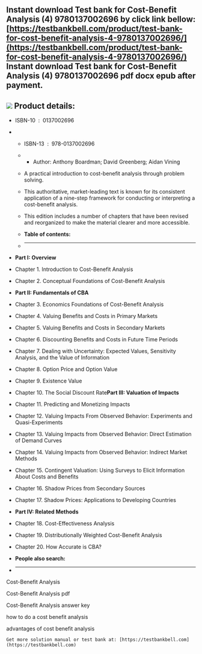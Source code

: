 Instant download **Test bank for Cost-Benefit Analysis (4) 9780137002696** by click link bellow:  
[https://testbankbell.com/product/test-bank-for-cost-benefit-analysis-4-9780137002696/](https://testbankbell.com/product/test-bank-for-cost-benefit-analysis-4-9780137002696/)  
**Instant download Test bank for Cost-Benefit Analysis (4) 9780137002696 pdf docx epub after payment.**
-------------------------------------------------------------------------------------------------------


![](https://testbankbell.com/wp-content/uploads/2023/05/97801370026961.jpg)
**Product details:**
--------------------


* ISBN-10 ‏ : ‎ 0137002696
* * ISBN-13 ‏ : ‎ 978-0137002696
  * * Author: Anthony Boardman; David Greenberg; Aidan Vining
   
  * A practical introduction to cost-benefit analysis through problem solving.
 
  * This authoritative, market-leading text is known for its consistent application of a nine-step framework for conducting or interpreting a cost-benefit analysis.
 
  * This edition includes a number of chapters that have been revised and reorganized to make the material clearer and more accessible.
  * **Table of contents:**
  * ----------------------
 
* **Part I: Overview**
* Chapter 1. Introduction to Cost-Benefit Analysis
* Chapter 2. Conceptual Foundations of Cost-Benefit Analysis
* **Part II: Fundamentals of CBA**
* Chapter 3. Economics Foundations of Cost-Benefit Analysis
* Chapter 4. Valuing Benefits and Costs in Primary Markets
* Chapter 5. Valuing Benefits and Costs in Secondary Markets
* Chapter 6. Discounting Benefits and Costs in Future Time Periods
* Chapter 7. Dealing with Uncertainty: Expected Values, Sensitivity Analysis, and the Value of Information
* Chapter 8. Option Price and Option Value
* Chapter 9. Existence Value
* Chapter 10. The Social Discount Rate**Part III: Valuation of Impacts**
* Chapter 11. Predicting and Monetizing Impacts
* Chapter 12. Valuing Impacts From Observed Behavior: Experiments and Quasi-Experiments
* Chapter 13. Valuing Impacts from Observed Behavior: Direct Estimation of Demand Curves
* Chapter 14. Valuing Impacts from Observed Behavior: Indirect Market Methods
* Chapter 15. Contingent Valuation: Using Surveys to Elicit Information About Costs and Benefits
* Chapter 16. Shadow Prices from Secondary Sources
* Chapter 17. Shadow Prices: Applications to Developing Countries
* **Part IV: Related Methods**
* Chapter 18. Cost-Effectiveness Analysis
* Chapter 19. Distributionally Weighted Cost-Benefit Analysis
* Chapter 20. How Accurate is CBA?
* **People also search:**
* -----------------------

Cost-Benefit Analysis

Cost-Benefit Analysis pdf

Cost-Benefit Analysis answer key

how to do a cost benefit analysis

advantages of cost benefit analysis


    Get more solution manual or test bank at: [https://testbankbell.com](https://testbankbell.com)
